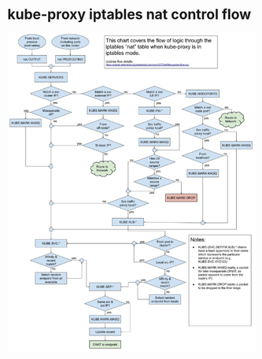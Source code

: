 # kube-proxy iptables nat control flow

![kube-proxy iptables nat control flow](./../img/kube-proxy-iptables-nat-control-flow/flow-diagram.jpg)
